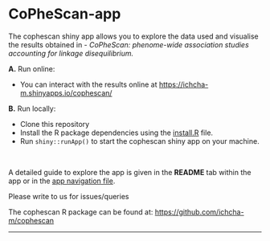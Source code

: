 # CoPheScan-app

The cophescan shiny app allows you to explore the data used and visualise the results obtained in - *CoPheScan: phenome-wide association studies accounting for linkage disequilibrium.*

**A.** Run online:

- You can interact with the results online at https://ichcha-m.shinyapps.io/cophescan/

**B.** Run locally:

- Clone this repository
- Install the R package dependencies using the [install.R](install.R) file.
- Run ```shiny::runApp()``` to start the cophescan shiny app on your machine.

</br>

A detailed guide to explore the app is given in the **README** tab within the app or in the [app navigation file](www/appNavigation.md).

Please write to us for issues/queries

The cophescan R package can be found at: <https://github.com/ichcha-m/cophescan>

------------------------------------------------------------------------
